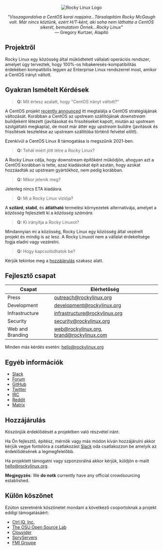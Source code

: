 <p align="center">
<img src="https://media.githubusercontent.com/media/rocky-linux/branding/main/logo-text-light%402x.png" alt="Rocky Linux Logo">
</p>

<p align="center">
<i>"Visszagondolva a CentOS korai napjaira...Társalapítóm Rocky McGaugh volt. Már nincs köztünk, ezért H/T-ként, aki soha nem láthatta a CentOS sikerét, bemutatom Önnek...Rocky Linux"</i><br>
— Gregory Kurtzer, Alapító
</p>

## Projektről

Rocky Linux egy közösség által müködtetett vállalati operációs rendszer, amelyet úgy terveztek, hogy 100%-os hibakeresés-kompatibilitás érdekében kompatibilis legyen az Enterprise Linux rendszerrel most, amikor a CentOS irányt váltott.

## Gyakran Ismételt Kérdések

> **Q:** Mit értesz azalatt, hogy "CentOS irányt váltott?"

A CentOS projekt [recently announced](https://blog.centos.org/2020/12/future-is-centos-stream/) itt megtalálja a CentOS stratégiájának változását. Korábban a CentOS az upstream szállítójának *downstream* buildjeként létezett (javításokat és frissítéseket kapott, miután az upstream szolgáltató megkapta), de most már áttér egy *upstream* buildre (javítások és frissítések tesztelése az upstream szállítóba történő felvétel *előtt*).

Ezenkívül a CentOS Linux 8 támogatása is megszűnik 2021-ben.

> **Q:** Tehát miért jött létre a Rocky Linux?

A Rocky Linux célja, hogy downstream építőként működjön, ahogyan azt a CentOS korábban is tette, azaz kiadásokat épít azután, hogy azokat hozzáadták az upstream gyártókhoz, nem pedig korábban.

> **Q:** Mikor jelenik meg?

Jelenleg nincs ETA kiadásra.

> **Q:** Mi a Rocky Linux víziója?

A **szilárd**, **stabil**, és **átlátható** termelési környezetek alternatívája, amelyet a *közösség* fejlesztett ki a *közösség számára*.

> **Q:** Ki irányítja a Rocky Linuxot?

Mindannyian mi a közösség, Rocky Linux egy közösség által vezérelt projekt és mindig is az lesz. A Rocky Linuxot nem a vállalat érdekeltsége fogja eladni vagy vezérelni.

> **Q:** Hogy kapcsolódhatok be?

Kérjük tekintse meg a [hozzájárulás](#Hozzájárulás) szakasz alatt.

## Fejlesztő csapat

| Csapat                        | Elérhetőség                               |
|-------------------------------|-------------------------------------------|
| Press                         | outreach@rockylinux.org                   |
| Development                   | development@rockylinux.org                |
| Infrastructure                | infrastructure@rockylinux.org             |
| Security                      | security@rockylinux.org                   |
| Web and Branding              | web@rockylinux.org, brand@rockylinux.com  |


Minden más kérdés esetén: hello@rockylinux.org

## Egyéb információk 

* [Slack](https://join.slack.com/t/hpcng/shared_invite/zt-k5z04bsh-1uqpaD1NsYVP73vzc3uKdQ)
* [Forum](https://forums.rockylinux.org/)
* [GitHub](https://github.com/rocky-linux/)
* [Twitter](https://twitter.com/rocky_linux)
* [IRC](https://webchat.freenode.net/?channels=rockylinux)
* [Reddit](https://www.reddit.com/r/RockyLinux)
* [Matrix](https://matrix.to/#/+rockylinux:matrix.org)

## Hozzájárulás

Köszönjük érdeklődését a projektben való részvétel iránt.

Ha Ön fejlesztő, építész, mérnök vagy más módon kíván hozzájárulni akkor kérjük vegye fontolóra a csatlakozást [Slack](https://join.slack.com/t/hpcng/shared_invite/zt-k5z04bsh-1uqpaD1NsYVP73vzc3uKdQ) oda csatlakozzon be amelyik az érdeklődésének a legmegfelelőbb.

Ha projektett támogatni vagy szponzorálná akkor kérjük, küldjön e-mailt hello@rockylinux.org.

**Megjegyzés**: We **do notk** currently have any official crowdsourcing established.

## Külön köszönet

Ezúton szeretnénk köszönetet mondani a következő csoportoknak a projekt eddigi támogatásáért:
* [Ctrl IQ, Inc.](https://www.ctrl-cmd.com)
* [The OSU Open Source Lab](https://osuosl.org/)
* [Clouvider](https://www.clouvider.co.uk/)
* [SpryServers](https://www.spryservers.net/)
* [FMI Groupe](https://www.fmi.fr/)
